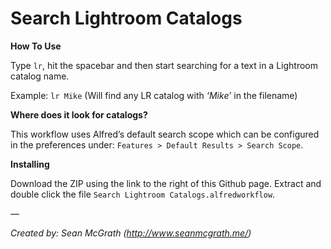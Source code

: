 Search Lightroom Catalogs
=========================

**How To Use**

Type `lr`, hit the spacebar and then start searching for a text in a Lightroom catalog name.

Example: `lr Mike` (Will find any LR catalog with _‘Mike’_ in the filename)

**Where does it look for catalogs?**

This workflow uses Alfred’s default search scope which can be configured in the preferences under: `Features > Default Results > Search Scope`.

**Installing**

Download the ZIP using the link to the right of this Github page. Extract and double click the file `Search Lightroom Catalogs.alfredworkflow`.

—

_Created by: Sean McGrath (http://www.seanmcgrath.me/)_
